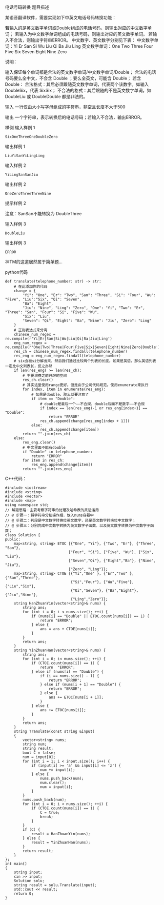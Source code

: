 电话号码转换  题目描述

某语音翻译软件，需要实现如下中英文电话号码转换功能：

若输入的是英文数字单词或Double组成的电话号码，则输出对应的中文数字单词；
若输入为中文数字单词组成的电话号码，则输出对应的英文数字单词。
若输入不合法，则输出字符串ERROR。
中文数字、英文数字分别见下表：
中文数字单词：Yi Er San Si Wu Liu Qi Ba Jiu Ling
英文数字单词：One Two Three Four Five Six Seven Eight Nine Zero

说明：

输入保证每个单词都是合法的英文数字单词/中文数字单词/Double；
合法的电话号码要么全中文，不会含 Double ；要么全英文，可能含 Double；
若含 Double：
合法格式：其后必须跟随英文数字单词，代表两个该数字。如输入DoubleSix，代表 SixSix；
不合法的格式：其后跟随的不是英文数字单词，如 DoubleLiu 或 DoubleDouble 都是非法的。

输入
一行仅由大小写字母组成的字符串，非空且长度不大于500

输出
一个字符串，表示转换后的电话号码；若输入不合法，输出ERROR。

样例
  输入样例 1 

    SixOneThreeOneDoubleZero
    
  输出样例 1

    LiuYiSanYiLingLing

  输入样例 2 

    YiLingSanSanJiu
    
  输出样例 2

    OneZeroThreeThreeNine
    
  提示样例 2
  
  注意：SanSan不能转换为 DoubleThree

  输入样例 3 

    DoubleLiu
    
  输出样例 3

    ERROR

神TM的这道居然属于简单题...

python代码

    def translate(telephone_number: str) -> str:
        # 在此添加你的代码
        change = {
            "Yi": "One", "Er": "Two", "San": "Three", "Si": "Four", "Wu": "Five", "Liu":"Six", "Qi": "Seven",
            "Ba": "Eight",
            "Jiu": "Nine", "Ling": "Zero", "One": "Yi", "Two": "Er", "Three": "San", "Four": "Si", "Five": "Wu",
            "Six": "Liu",
            "Seven": "Qi", "Eight": "Ba", "Nine": "Jiu", "Zero": "Ling"
        }
        # 正则表达式来分离
        chinese_num_regex = re.compile(r'Yi|Er|San|Si|Wu|Liu|Qi|Ba|Jiu|Ling')
        eng_num_regex = re.compile(r'One|Two|Three|Four|Five|Six|Seven|Eight|Nine|Zero|Double')
        res_ch = chinese_num_regex.findall(telephone_number)
        res_eng = eng_num_regex.findall(telephone_number)
        # six会被si分解出来，然后我们通过比较两个列表的长度，如果是英语，那么英语列表一定比中文列表长，反之亦然
        if len(res_eng) >= len(res_ch):
            # 不要浪费之前开辟的空间
            res_ch.clear()
            # 其实这里使用range更好，但是由于公司代码规范，使用enumerate来执行
            for index, item in enumerate(res_eng):
                # 如果是double，那么就要注意了
                if item == "Double":
                    # double是最后一个——不合规，double后面不是数字——不合规
                    if index == len(res_eng)-1 or res_eng[index+1] == "Double":
                        return "ERROR"
                    res_ch.append(change[res_eng[index + 1]])
                else:
                    res_ch.append(change[item])
            return "".join(res_ch)
        else:
            res_eng.clear()
            # 中文里面不能有double
            if "Double" in telephone_number:
                return "ERROR"
            for item in res_ch:
                res_eng.append(change[item])
            return "".join(res_eng)

C++代码：

    #include <iostream>
    #include <string>
    #include <vector>
    #include <map>
    using namespace std;
    // 解题思路：主要考察字符串的处理及哈希表的灵活运用
    // @ 步骤一：将字符串分割操作后，放入nums容器中
    // @ 步骤二：判段是中文数字转换位英文数字，还是英文数字转换位中文数字；
    // @ 步骤三：分别完成中文数字转换为英文数字子函数，以及英文数字转换为中文数字子函数；
    class Solution {
    public:
        map<string, string> ETOC {{"One", "Yi"}, {"Two", "Er"}, {"Three", "San"},
                                 {"Four", "Si"}, {"Five", "Wu"}, {"Six", "Liu"},
                                 {"Seven","Qi"}, {"Eight","Ba"}, {"Nine", "Jiu"},
                                 {"Zero", "Ling"}};
        map<string, string> CTOE {{"Yi","One" }, {"Er","Two" }, {"San","Three"},
                                  {"Si","Four"}, {"Wu","Five"}, {"Liu","Six"},
                                  {"Qi","Seven"}, {"Ba","Eight"}, {"Jiu","Nine"},
                                  {"Ling","Zero"}};
        string HanZhuanYin(vector<string>& nums) {
            string ans;
            for (int i = 0; i < nums.size(); ++i) {
                if (nums[i] == "Double" || ETOC.count(nums[i]) == 1) {
                    return "ERROR";
                } else {
                    ans = ans + CTOE[nums[i]];
                }
            }
            return ans;
        }
        string YinZhuanHan(vector<string>& nums) {
            string ans;
            for (int i = 0; i< nums.size(); ++i) {
                if (CTOE.count(nums[i]) == 1) {
                    return  "ERROR";
                } else if (nums[i] == "Double") {
                    if (i == nums.size() - 1) {
                        return "ERROR";
                    } else if (nums[i + 1] == "Double") {
                        return "ERROR";
                    } else {
                        ans += ETOC[nums[i + 1]];
                    }
                } else {
                    ans += ETOC[nums[i]];
                }
            }
            return ans;
        }
        string Translate(const string &input)
        {
            vector<string> nums;
            string num;
            string result;
            bool C = false;
            num = input[0];
            for (int i = 1; i < input.size(); i++) {
                if (input[i] >= 'a' && input[i] <= 'z') {
                    num += input[i];
                } else {
                    nums.push_back(num);
                    num.clear();
                    num = input[i];
                }
            }
            nums.push_back(num);
            for (int i = 0; i < nums.size(); ++i) {
                if (CTOE.count(nums[i]) == 1) {
                    C = true;
                    break;
                }
            }
            if (C) {
                result = HanZhuanYin(nums);
            } else {
                result = YinZhuanHan(nums);
            }
            return result;
        }
    };
    int main()
    {
        string input;
        cin >> input;
        Solution solu;
        string result = solu.Translate(input);
        std::cout << result;
        return 0;
    }


